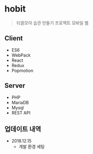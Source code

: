 # hobit
> 티끌모아 습관 만들기 프로젝트 모바일 웹

<!--![](../header.png)-->

## Client
* ES6
* WebPack
* React
* Redux
* Popmotion

## Server

* PHP
* MariaDB
* Mysql
* REST API

## 업데이트 내역

* 2018.12.15
    * 개발 환경 세팅
